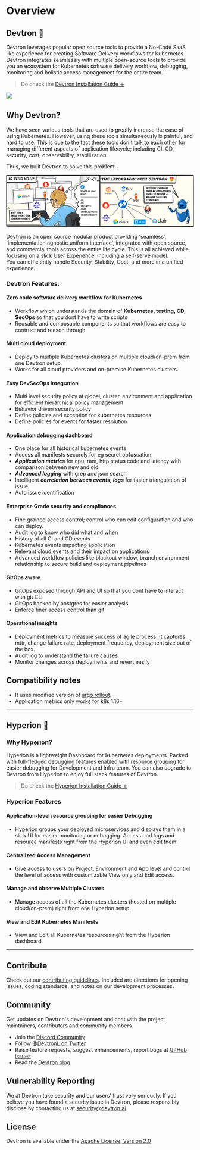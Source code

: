 # Overview

## Devtron 🚀
Devtron leverages popular open source tools to provide a No-Code SaaS like experience for creating Software Delivery workflows for Kubernetes. Devtron integrates seamlessly with multiple open-source tools to provide you an ecosystem for Kubernetes software delivery workflow, debugging, monitoring and holistic access management for the entire team.

> Do check the [Devtron Installation Guide ⎈](setup/install/README.md)


![](.gitbook/assets/preview%20%281%29%20%282%29.gif)


## Why Devtron?

We have seen various tools that are used to greatly increase the ease of using Kubernetes. However, using these tools simultaneously is painful, and hard to use. This is due to the fact these tools don't talk to each other for managing different aspects of application lifecycle; including CI, CD, security, cost, observability, stabilization.

Thus, we built Devtron to solve this problem!

<p align="center"><img src="../assets/readme-comic.png"></p>

Devtron is an open source modular product providing 'seamless', 'implementation agnostic uniform interface', integrated  with open source, and commercial tools across the entire life cycle. This is all achieved while focusing on a slick User Experience, including a self-serve model.
<br>
You can efficiently handle Security, Stability, Cost, and more in a unified experience.




### Devtron Features:

#### Zero code software delivery workflow for Kubernetes

* Workflow which understands the domain of **Kubernetes, testing, CD, SecOps** so that you dont have to write scripts
* Reusable and composable components so that workflows are easy to contruct and reason through

#### Multi cloud deployment

* Deploy to multiple Kubernetes clusters on multiple cloud/on-prem from one Devtron setup.
* Works for all cloud providers and on-premise Kubernetes clusters.


#### Easy DevSecOps integration

* Multi level security policy at global, cluster, environment and application for efficient hierarchical policy management
* Behavior driven security policy
* Define policies and exception for kubernetes resources
* Define policies for events for faster resolution

#### Application debugging dashboard

* One place for all historical kubernetes events
* Access all manifests securely for eg secret obfuscation
* _**Application metrics**_ for cpu, ram, http status code and latency with comparison between new and old
* _**Advanced logging**_ with grep and json search
* Intelligent _**correlation between events, logs**_ for faster triangulation of issue
* Auto issue identification

#### Enterprise Grade security and compliances

* Fine grained access control; control who can edit configuration and who can deploy.
* Audit log to know who did what and when
* History of all CI and CD events
* Kubernetes events impacting application
* Relevant cloud events and their impact on applications
* Advanced workflow policies like blackout window, branch environment relationship to secure build and deployment pipelines

#### GitOps aware

* GitOps exposed through API and UI so that you dont have to interact with git CLI
* GitOps backed by postgres for easier analysis
* Enforce finer access control than git

#### Operational insights

* Deployment metrics to measure success of agile process. It captures mttr, change failure rate, deployment frequency, deployment size out of the box.
* Audit log to understand the failure causes
* Monitor changes across deployments and revert easily

## Compatibility notes

* It uses modified version of [argo rollout](https://argoproj.github.io/argo-rollouts/).
* Application metrics only works for k8s 1.16+

---

## Hyperion 🦹

### Why Hyperion?
Hyperion is a lightweight Dashboard for Kubernetes deployments. Packed with full-fledged debugging features enabled with resource grouping for easier debugging for Development and Infra team.
You can also upgrade to Devtron from Hyperion to enjoy full stack features of Devtron.

> Do check the [Hyperion Installation Guide ⎈](hyperion/setup/install.md)

### Hyperion Features

#### Application-level resource grouping for easier Debugging
- Hyperion groups your deployed microservices and displays them in a slick UI for easier monitoring or debugging. Access pod logs and resource manifests right from the Hyperion UI and even edit them!

#### Centralized Access Management
- Give access to users on Project, Environment and App level and control the level of access with customizable View only and Edit access.

#### Manage and observe Multiple Clusters
- Manage access of all the Kubernetes clusters (hosted on multiple cloud/on-prem) right from one Hyperion setup.

#### View and Edit Kubernetes Manifests
- View and Edit all Kubernetes resources right from the Hyperion dashboard.


---

## Contribute

Check out our [contributing guidelines](https://github.com/devtron-labs/devtron/blob/main/CONTRIBUTING.md). Included are directions for opening issues, coding standards, and notes on our development processes.


## Community

Get updates on Devtron's development and chat with the project maintainers, contributors and community members.

* Join the [Discord Community](https://discord.gg/jsRG5qx2gp)
* Follow [@DevtronL on Twitter](https://twitter.com/DevtronL)
* Raise feature requests, suggest enhancements, report bugs at [GitHub issues](https://github.com/devtron-labs/devtron/issues)
* Read the [Devtron blog](https://devtron.ai/blog/)

## Vulnerability Reporting

We at Devtron take security and our users' trust very seriously. If you believe you have found a security issue in Devtron, please responsibly disclose by contacting us at security@devtron.ai.

## License

Devtron is available under the [Apache License, Version 2.0](https://github.com/devtron-labs/devtron/blob/main/LICENSE)